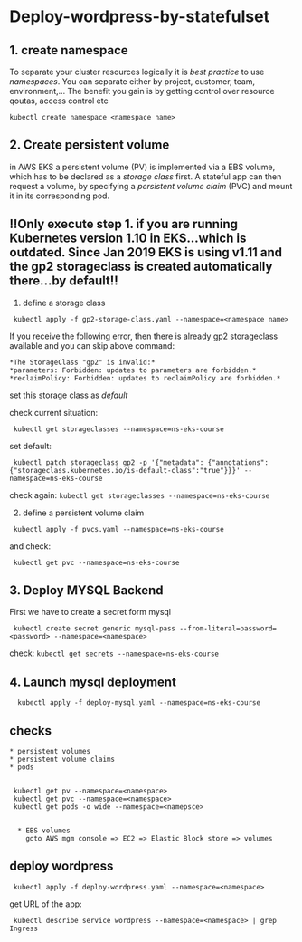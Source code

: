 # Deploy-wordpress-by-statefulset

## 1.  create namespace

To separate your cluster resources logically it is *best practice* to use _namespaces_. You can separate either by project, customer, team, environment,...
The benefit you gain is by getting control over resource qoutas, access control etc

```
kubectl create namespace <namespace name>
```

## 2. Create persistent volume

in AWS EKS a persistent volume (PV) is implemented via a EBS volume, which has to be declared as a _storage class_ first.
A stateful app can then request a volume, by specifying a _persistent volume claim_ (PVC) and mount it in its corresponding pod.

## **!!Only execute step 1. if you are running Kubernetes version 1.10 in EKS...which is outdated. Since Jan 2019 EKS is using v1.11 and the gp2 storageclass is created automatically there...by default!!**

 1. define a storage class

   ```
    kubectl apply -f gp2-storage-class.yaml --namespace=<namespace name>
   ```
   If you receive the following error, then there is already gp2 storageclass available and you can skip above command:  

    *The StorageClass "gp2" is invalid:*  
    *parameters: Forbidden: updates to parameters are forbidden.*  
    *reclaimPolicy: Forbidden: updates to reclaimPolicy are forbidden.*  
    
   set this storage class as *default* 
   
   check current situation:
   
   ```
    kubectl get storageclasses --namespace=ns-eks-course
   ```
  set default:
    
   ```
    kubectl patch storageclass gp2 -p '{"metadata": {"annotations":{"storageclass.kubernetes.io/is-default-class":"true"}}}' --namespace=ns-eks-course
   ```
   check again:
    ```
      kubectl get storageclasses --namespace=ns-eks-course
    ```
     
    
 2. define a persistent volume claim

   ```
    kubectl apply -f pvcs.yaml --namespace=ns-eks-course
   ```
   and check:
   ```
    kubectl get pvc --namespace=ns-eks-course
   ``` 
   
   
  ## 3.  Deploy MYSQL Backend
   
   First we have to create a secret form mysql
   
   ```
    kubectl create secret generic mysql-pass --from-literal=password=<password> --namespace=<namespace>
   ```
   
   check:
      ```
       kubectl get secrets --namespace=ns-eks-course
      ```
   
  ## 4. Launch mysql deployment
   
  
      kubectl apply -f deploy-mysql.yaml --namespace=ns-eks-course
    
    
    
   ## checks
    * persistent volumes
    * persistent volume claims
    * pods
    
  
     kubectl get pv --namespace=<namespace>
     kubectl get pvc --namespace=<namespace>
     kubectl get pods -o wide --namespace=<namepsce>
   
   
      * EBS volumes
        goto AWS mgm console => EC2 => Elastic Block store => volumes
    
    
   ## deploy wordpress

     kubectl apply -f deploy-wordpress.yaml --namespace=<namespace>
    
    
   get URL of the app:
   
    
     kubectl describe service wordpress --namespace=<namespace> | grep Ingress
    
